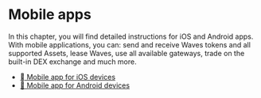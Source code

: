 # Mobile apps

In this chapter, you will find detailed instructions for iOS and Android apps. With mobile applications, you can: send and receive Waves tokens and all supported Assets, lease Waves, use all available gateways, trade on the built-in DEX exchange and much more.

* [ Mobile app for iOS devices](mobile-apps/iOS.md)
* [📱 Mobile app for Android devices](mobile-apps/android.md)
